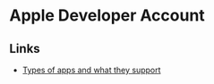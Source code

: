 # Apple Developer Account

## Links

- [Types of apps and what they support](https://help.apple.com/developer-account/#/dev21218dfd6)
